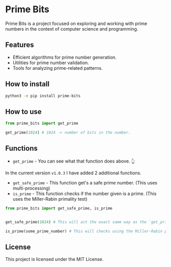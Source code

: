 # Prime Bits

Prime Bits is a project focused on exploring and working with prime numbers in the context of computer science and programming.

## Features

- Efficient algorithms for prime number generation.
- Utilities for prime number validation.
- Tools for analyzing prime-related patterns.

## How to install

```bash
python3 -m pip install prime-bits
```

## How to use
```python
from prime_bits import get_prime

get_prime(1024) # 1024 -> number of bits in the number.
```

## Functions

- `get_prime` - You can see what that function does above. 👆

In the current version `v1.0.3` I have added 2 additional functions.

- `get_safe_prime` - This function get's a safe prime number. (This uses multi-processing)
- `is_prime` - This function checks if the number given is a prime. (This uses the Miller-Rabin primality test)

  
```python
from prime_bits import get_safe_prime, is_prime


get_safe_prime(1024) # This will act the exact same way as the `get_prime` function. But it will ensure that the prime number given is a safe prime.

is_prime(some_prime_number) # This will checks using the Miller-Rabin primality test, is this number a prime. If so it will return True, False otherwise.
```

## License

This project is licensed under the MIT License.
